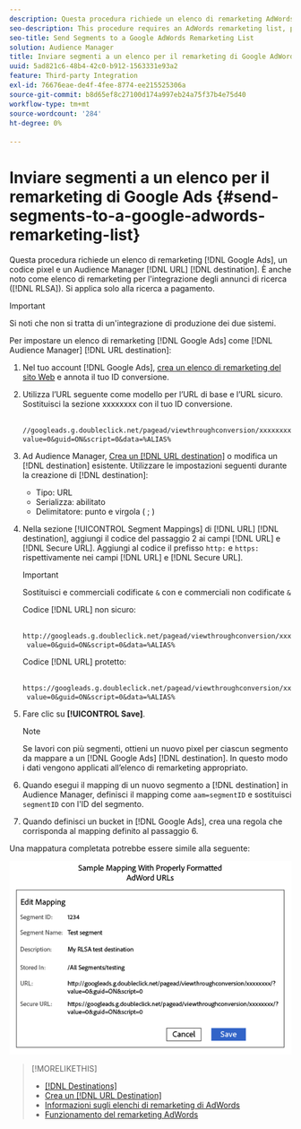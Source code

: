 ```yaml
---
description: Questa procedura richiede un elenco di remarketing AdWords, un codice pixel e una destinazione URL di Audience Manager. È anche noto come elenco di remarketing per l’integrazione di annunci di ricerca (RLSA). Si applica solo alla ricerca a pagamento.
seo-description: This procedure requires an AdWords remarketing list, pixel code, and an Audience Manager URL destination. It is also known as a remarketing list for search ads (RLSA) integration. Applies to paid search only.
seo-title: Send Segments to a Google AdWords Remarketing List
solution: Audience Manager
title: Inviare segmenti a un elenco per il remarketing di Google AdWords
uuid: 5ad821c6-48b4-42c0-b912-1563331e93a2
feature: Third-party Integration
exl-id: 76676eae-de4f-4fee-8774-ee215525306a
source-git-commit: b8d65ef8c27100d174a997eb24a75f37b4e75d40
workflow-type: tm+mt
source-wordcount: '284'
ht-degree: 0%

---
```


# Inviare segmenti a un elenco per il remarketing di Google Ads {#send-segments-to-a-google-adwords-remarketing-list}

Questa procedura richiede un elenco di remarketing [!DNL Google Ads], un codice pixel e un Audience Manager [!DNL URL] [!DNL destination]. È anche noto come elenco di remarketing per l&#39;integrazione degli annunci di ricerca ([!DNL RLSA]). Si applica solo alla ricerca a pagamento.

>[!IMPORTANT]
>Si noti che non si tratta di un&#39;integrazione di produzione dei due sistemi.

Per impostare un elenco di remarketing [!DNL Google Ads] come [!DNL Audience Manager] [!DNL URL destination]:

1. Nel tuo account [!DNL Google Ads], [crea un elenco di remarketing del sito Web](https://support.google.com/tagmanager/answer/6106960?hl=en) e annota il tuo ID conversione.
1. Utilizza l’URL seguente come modello per l’URL di base e l’URL sicuro. Sostituisci la sezione xxxxxxxx con il tuo ID conversione.

   ```
    //googleads.g.doubleclick.net/pagead/viewthroughconversion/xxxxxxxx/?value=0&guid=ON&script=0&data=%ALIAS%
   ```

1. Ad Audience Manager, [Crea un [!DNL URL destination]](../../features/destinations/create-url-destination.md) o modifica un [!DNL destination] esistente. Utilizzare le impostazioni seguenti durante la creazione di [!DNL destination]:
   * Tipo: URL
   * Serializza: abilitato
   * Delimitatore: punto e virgola ( &semi; )

1. Nella sezione [!UICONTROL Segment Mappings] di [!DNL URL] [!DNL destination], aggiungi il codice del passaggio 2 ai campi [!DNL URL] e [!DNL Secure URL]. Aggiungi al codice il prefisso `http:` e `https:` rispettivamente nei campi [!DNL URL] e [!DNL Secure URL].

   >[!IMPORTANT]
   >
   >Sostituisci e commerciali codificate `&` con e commerciali non codificate `&`

   Codice [!DNL URL] non sicuro:

   ```
    http://googleads.g.doubleclick.net/pagead/viewthroughconversion/xxxxxxxx/?
    value=0&guid=ON&script=0&data=%ALIAS%
   ```

   Codice [!DNL URL] protetto:

   ```
    https://googleads.g.doubleclick.net/pagead/viewthroughconversion/xxxxxxxx/?
    value=0&guid=ON&script=0&data=%ALIAS%
   ```

1. Fare clic su **[!UICONTROL Save]**.

   >[!NOTE]
   >
   >Se lavori con più segmenti, ottieni un nuovo pixel per ciascun segmento da mappare a un [!DNL Google Ads] [!DNL destination]. In questo modo i dati vengono applicati all’elenco di remarketing appropriato.

1. Quando esegui il mapping di un nuovo segmento a [!DNL destination] in Audience Manager, definisci il mapping come `aam=segmentID` e sostituisci `segmentID` con l&#39;ID del segmento.
1. Quando definisci un bucket in [!DNL Google Ads], crea una regola che corrisponda al mapping definito al passaggio 6.

Una mappatura completata potrebbe essere simile alla seguente:

![](../assets/rlsa_mapping.png)

>[!MORELIKETHIS]
>
>* [[!DNL Destinations]](../../features/destinations/destinations.md)
>* [Crea un [!DNL URL Destination]](../../features/destinations/create-url-destination.md)
>* [Informazioni sugli elenchi di remarketing di AdWords](https://support.google.com/adwords/answer/2472738)
>* [Funzionamento del remarketing AdWords](https://support.google.com/adwords/answer/2454000)
